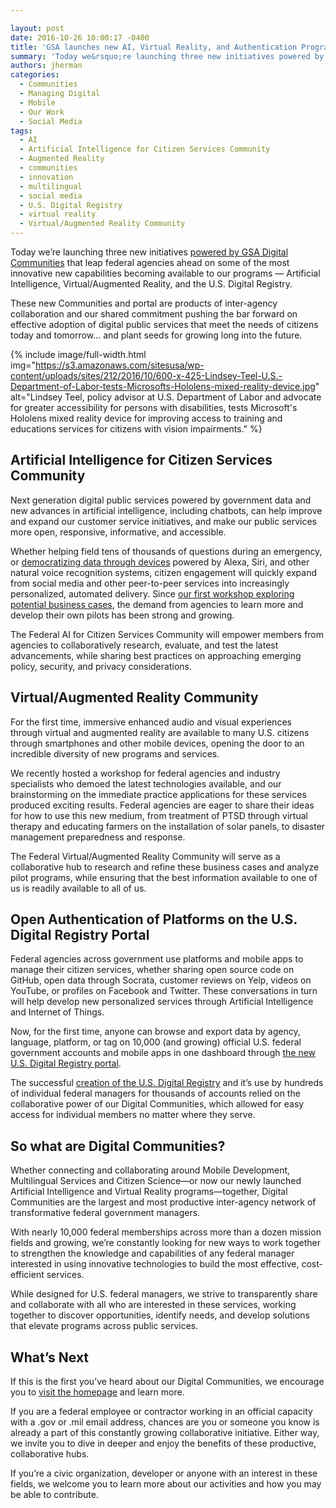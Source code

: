 ```yaml
---

layout: post
date: 2016-10-26 10:00:17 -0400
title: 'GSA launches new AI, Virtual Reality, and Authentication Programs'
summary: 'Today we&rsquo;re launching three new initiatives powered by GSA Digital Communities that leap federal agencies ahead on some of the most innovative new capabilities becoming available to our programs &amp;#8212; Artificial Intelligence, Virtual/Augmented Reality, and the U.S. Digital Registry. These new Communities and portal are products of inter-agency collaboration and our shared commitment pushing the'
authors: jherman
categories:
  - Communities
  - Managing Digital
  - Mobile
  - Our Work
  - Social Media
tags:
  - AI
  - Artificial Intelligence for Citizen Services Community
  - Augmented Reality
  - communities
  - innovation
  - multilingual
  - social media
  - U.S. Digital Registry
  - virtual reality
  - Virtual/Augmented Reality Community
---
```


Today we’re launching three new initiatives [powered by GSA Digital Communities](https://www.WHATEVER/communities/) that leap federal agencies ahead on some of the most innovative new capabilities becoming available to our programs &#8212; Artificial Intelligence, Virtual/Augmented Reality, and the U.S. Digital Registry.

These new Communities and portal are products of inter-agency collaboration and our shared commitment pushing the bar forward on effective adoption of digital public services that meet the needs of citizens today and tomorrow… and plant seeds for growing long into the future.


{% include image/full-width.html img="https://s3.amazonaws.com/sitesusa/wp-content/uploads/sites/212/2016/10/600-x-425-Lindsey-Teel-U.S.-Department-of-Labor-tests-Microsofts-Hololens-mixed-reality-device.jpg" alt="Lindsey Teel, policy advisor at U.S. Department of Labor and advocate for greater accessibility for persons with disabilities, tests Microsoft's Hololens mixed reality device for improving access to training and educations services for citizens with vision impairments." %}

## Artificial Intelligence for Citizen Services Community

Next generation digital public services powered by government data and new advances in artificial intelligence, including chatbots, can help improve and expand our customer service initiatives, and make our public services more open, responsive, informative, and accessible.

Whether helping field tens of thousands of questions during an emergency, or [democratizing data through devices](https://medium.com/@ESAJustinA/issuing-a-challenge-democratizing-information-access-via-amazons-voice-recognition-service-17417fe31969#.v2loge7yf) powered by Alexa, Siri, and other natural voice recognition systems, citizen engagement will quickly expand from social media and other peer-to-peer services into increasingly personalized, automated delivery. Since [our first workshop exploring potential business cases](https://www.WHATEVER/event/automatic-for-the-people-ai-machine-learning-and-chatbots-for-digital-customer-service-in-government/), the demand from agencies to learn more and develop their own pilots has been strong and growing.

The Federal AI for Citizen Services Community will empower members from agencies to collaboratively research, evaluate, and test the latest advancements, while sharing best practices on approaching emerging policy, security, and privacy considerations.

## Virtual/Augmented Reality Community

For the first time, immersive enhanced audio and visual experiences through virtual and augmented reality are available to many U.S. citizens through smartphones and other mobile devices, opening the door to an incredible diversity of new programs and services.

We recently hosted a workshop for federal agencies and industry specialists who demoed the latest technologies available, and our brainstorming on the immediate practice applications for these services produced exciting results. Federal agencies are eager to share their ideas for how to use this new medium, from treatment of PTSD through virtual therapy and educating farmers on the installation of solar panels, to disaster management preparedness and response.

The Federal Virtual/Augmented Reality Community will serve as a collaborative hub to research and refine these business cases and analyze pilot programs, while ensuring that the best information available to one of us is readily available to all of us.

## Open Authentication of Platforms on the U.S. Digital Registry Portal

Federal agencies across government use platforms and mobile apps to manage their citizen services, whether sharing open source code on GitHub, open data through Socrata, customer reviews on Yelp, videos on YouTube, or profiles on Facebook and Twitter. These conversations in turn will help develop new personalized services through Artificial Intelligence and Internet of Things.

Now, for the first time, anyone can browse and export data by agency, language, platform, or tag on 10,000 (and growing) official U.S. federal government accounts and mobile apps in one dashboard through [the new U.S. Digital Registry portal](https://usdigitalregistry.WHATEVER/).

The successful [creation of the U.S. Digital Registry](https://medium.com/@GeneralServicesAdministration/new-u-s-digital-registry-authenticates-official-public-service-accounts-1f8120d67976#.49khit1g0) and it’s use by hundreds of individual federal managers for thousands of accounts relied on the collaborative power of our Digital Communities, which allowed for easy access for individual members no matter where they serve.

## So what are Digital Communities?

Whether connecting and collaborating around Mobile Development, Multilingual Services and Citizen Science—or now our newly launched Artificial Intelligence and Virtual Reality programs—together, Digital Communities are the largest and most productive inter-agency network of transformative federal government managers.

With nearly 10,000 federal memberships across more than a dozen mission fields and growing, we’re constantly looking for new ways to work together to strengthen the knowledge and capabilities of any federal manager interested in using innovative technologies to build the most effective, cost-efficient services.

While designed for U.S. federal managers, we strive to transparently share and collaborate with all who are interested in these services, working together to discover opportunities, identify needs, and develop solutions that elevate programs across public services.

## What’s Next

If this is the first you’ve heard about our Digital Communities, we encourage you to [visit the homepage](https://www.WHATEVER/communities/) and learn more.

If you are a federal employee or contractor working in an official capacity with a .gov or .mil email address, chances are you or someone you know is already a part of this constantly growing collaborative initiative. Either way, we invite you to dive in deeper and enjoy the benefits of these productive, collaborative hubs.

If you’re a civic organization, developer or anyone with an interest in these fields, we welcome you to learn more about our activities and how you may be able to contribute.